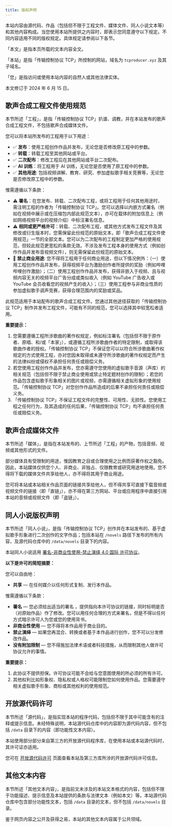 ```yaml
---
title: 版权声明
---
```


本站内容由源代码、作品（包括但不限于工程文件、媒体文件、同人小说文本等）和其他内容构成。当您使用本站所提供之内容时，即表示您同意遵守以下规定。不同内容适用不同的版权规定。具体规定请参阅以下各节。

「本文」是指本页所载的文本内容全文。

「本站」是指「传输控制协议 TCP」所控制的网站，域名为 `tcproducer.xyz` 及其子域名。

「您」是指访问或使用本站内容的自然人或其他法律实体。

本文修订于 2024 年 6 月 15 日。

<h2 id="artworks">歌声合成工程文件使用规范</h2>

本节所述「工程」，是指「传输控制协议 TCP」扒谱、调教，并在本站发布的歌声合成工程文件，不包括歌声合成媒体文件。

您可以将本站所发布的工程用于以下用途：
 - ✅ **发布**：使用工程创作作品并发布，无论您是否修改原工程中的参数。
 - ✅ **转载**：转载工程至其他网站或平台。
 - ✅ **二次配布**：修改工程后在其他网站或平台二次配布。
 - ✅ **AI 训练**：将工程用于 AI 训练，无论您是否使用了原工程中的参数。
 - ✅ **其他用途**: 包括视频讲解、教育、研究、参加虚拟歌手相关竞赛等，无论您是否修改原工程中的参数。

惟需遵循以下条款：
 - ⚠️ **署名**：在您发布、转载、二次配布工程，或将工程用于任何其他用途时，需注明工程的作者为「传输控制协议 TCP」。您可以选择以内嵌方式署名（例如在视频中展示或在压缩包内部此规范文本），亦可在载体的附加信息上（例如网络视频平台的视频介绍）中标注署名信息。
 - ⚠️ **相同或更严格许可**：转载、二次配布工程，或其他方式发布工程文件及其修改或衍生版本时，您需保留此份规范的原始文本，即「歌声合成工程文件使用规范」一节的全部文本。您可以为二次配布的工程制定更加严格的使用规范，但较此规范更宽松的条款无效。不涉及发布工程本身的使用方式（例如创作作品并发布音视频文件），则无需保留此份规范的原始文本。
 - 🚫 **禁止商业用途**: 您不得将工程用于任何商业用途，但以下情况例外：（一）使用工程创作作品并发布，获得视频平台为激励创作者所提供的奖励（例如哔哩哔哩创作激励）；（二）使用工程创作作品并发布，获得非嵌入于视频、且与视频内容无关的视频平台广告分成或类似收入（例如 YouTube 广告收入或 YouTube 会员收看您的视频产生的收入）；（三）使用工程参与非商业性质的参加虚拟歌手调声竞赛，获得合理范围内的奖励或奖品。

此规范适用于本站配布的歌声合成工程文件。您通过其他途径获取的「传输控制协议 TCP」制作并发布工程文件，可能有不同的规范，您可以选择其中较宽松者适用。

**重要提示：**

 1. 您需要遵循工程所涉歌曲的著作权规定，例如标注署名（包括但不限于原作者、原唱、和/或「本家」），或遵循工程所涉歌曲作者的特定限制，或取得该歌曲作者的授权。「传输控制协议 TCP」不保证您可以以符合所涉歌曲著作权规定的方式使用工程，亦对您因未取得或未遵守所涉歌曲的著作权规定而产生的法律纠纷或侵权不承担任何责任或赔偿义务。
 2. 若您使用工程创作作品并发布，您亦需遵守您使用的虚拟歌手音源（声库）的相关规范（包括但不限于禁止商业使用或禁止特定题材创作的限制）；若您的作品包含虚拟歌手形象相关的图片或视频，亦需遵循相关虚拟形象的使用规范。「传输控制协议 TCP」对您创作作品所造成的后果不承担任何责任或赔偿义务。
 3. 「传输控制协议 TCP」不保证工程文件的完整性、可用性、无损性。您使用工程之任何行为，及其造成的任何后果，「传输控制协议 TCP」均不承担任何责任或赔偿义务。


<h2 id="media">歌声合成媒体文件</h2>
本节所述「媒体」，是指在本站发布的、上节所述「工程」的产物，包括音频、视频或其他形式的文件。

部分媒体具有受限制的用途，惟因教育之目或合理使用之比例而获著作权之豁免。因此，本站媒体仅供您个人、非商业、非独占、仅限教育或研究用途地使用。您不得将下载的媒体文件共享给他人，亦不得将其用于商业用途。

您可将本站或本站相关作品页面的链接共享给他人，但不得共享可直接下载音频或视频文件的链接（即「直链」），亦不得在第三方网站、平台或应用程序中直接引用本站的音频或视频文件（即「盗链」）。



<h2 id="novels">同人小说版权声明</h2>

本节所述「同人小说」，是指「传输控制协议 TCP」创作并在本站发布的、基于虚拟歌手形象进行二次创作的文字作品；包括本站在 `/novels` 路径下发布的所有内容，及源代码仓库中的 `/data/novels` 目录下的内容。

本站同人小说适用 [署名-非商业性使用-禁止演绎 4.0 国际 许可协议](https://creativecommons.org/licenses/by-nc-nd/4.0/deed.zh-hans)。

**以下是许可的简短摘要：**

您可以自由地：
 - **共享** — 在任何媒介以任何形式复制、发行本作品。

惟需遵循以下条款：
 - **署名** — 您必须给出适当的署名 ，提供指向本许可协议的链接，同时标明是否（对原始作品）作了修改。您可以用任何合理的方式来署名，但是不得以任何方式暗示许可人为您或您的使用背书。 
 - **非商业性使用** — 您不得将本作品用于商业目的。
 - **禁止演绎** — 如果您再混合、转换或者基于本作品进行创作，您不可以分发修改作品。 
 - **没有附加限制** — 您不得施加法律术语或者科技措施，从而限制其他人做许可协议允许的事情。

**重要提示：**
 1. 此协议不提供担保。许可协议可能不会给与您意图使用的所必须的所有许可。
 2. 其他权利比如形象权、隐私权或人格权可能限制您如何使用作品。您需要遵守相关虚拟歌手形象、商标或其他权利的使用规范。



<h2 id="open-source">开放源代码许可</h2>

本节所述「源代码」，是指实现本站的程序代码，包括但不限于其中可能含有的注释或提示信息。未经特殊说明，本站源代码仓库中的内容即为源代码内容，但不包括 `/data` 目录下的内容（即功能性文本内容）。

本站使用部分部分来自第三方的开放源代码程序库，在使用本站或本站源代码时，其许可证亦适用。

您可在 [开放源代码许可](/open-source-license) 页面查看本站及第三方库所涉的开放源代码许可信息。



<h2 id="legal-text">其他文本内容</h2>

本节所述「其他文本内容」，是指前文未涉及的本站文本格式的内容，包括但不限于功能描述、提示信息及本站提供的条款与法律文本（例如本文）等。本站源代码仓库中包含部分功能性文本，包括 `/data` 目录的文本，但不包括 `/data/novels` 目录。

鉴于网页内容之公开及获得之易，本站的其他文本内容属于公共领域。
